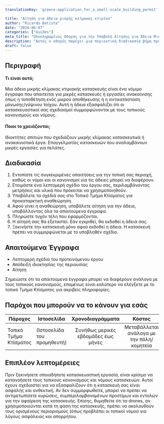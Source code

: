 ```yaml
---
translationKey: 'greece-application_for_a_small-scale_building_permit'

title: "Αίτηση για άδεια μικρής κλίμακας κτιρίου"
author: "Ricardo Batista"
date: "2024-06-07"
categories: ["Guides"]
meta_title: "Ολοκληρωμένος Οδηγός για την Υποβολή Αίτησης για Άδεια Μικρής Κλίμακας Κτιρίου"
description: "Αυτός ο οδηγός παρέχει μια περιεκτική διαδικασία βήμα προς βήμα για την απόκτηση μιας άδειας κατασκευής μικρής κλίμακας."
draft: false
---
```


## Περιγραφή
#### Τι είναι αυτό;
Μια άδεια μικρής κλίμακας κτιριακής κατασκευής είναι ένα νόμιμο έγγραφο που απαιτείται για μικρές κατασκευές ή εργασίες ανακαίνισης όπως η τοποθέτηση ενός μικρού αποθήκευσης ή η αντικατάσταση μόνωσης/γύψινου τοίχου. Αυτή η άδεια εξασφαλίζει ότι οι κατασκευαστικοί σας σχεδιασμοί συμμορφώνονται με τους τοπικούς κανονισμούς και νόμους.

#### Ποιοι το χρειάζονται;
Ιδιοκτήτες σπιτιών που σχεδιάζουν μικρής κλίμακας κατασκευτικά ή ανακαινιστικά έργα. Επαγγελματίες κατασκευών που αναλαμβάνουν μικρές εργασίες για πελάτες.

## Διαδικασία
1. Εντοπίστε τις συγκεκριμένες απαιτήσεις για την τοπική σας περιοχή, καθώς οι νόμοι και οι κανονισμοί για τις άδειες μπορεί να διαφέρουν.
2. Ετοιμάστε ένα λεπτομερή σχέδιο του έργου σας, περιλαμβάνοντας μετρήσεις και υλικά που πρόκειται να χρησιμοποιηθούν.
3. Υποβάλετε τα σχέδιά σας στο Τοπικό Τμήμα Κτίσματος για προκαταρκτική αναθεώρηση.
4. Αφού γίνει η αναθεώρηση, υποβάλετε αίτηση για την άδεια, υποβάλλοντας όλα τα απαιτούμενα έγγραφα.
5. Πληρώστε τυχόν τέλη που εφαρμόζονται.
6. Η αίτησή σας θα εξεταστεί. Εάν εγκριθεί, θα εκδοθεί η άδειά σας.
7. Ξεκινήστε την κατασκευή μόνο αφού εκδοθεί η άδεια. Η κατασκευή πρέπει να συμμορφώνεται με το υποβληθέν σχέδιο.

## Απαιτούμενα Έγγραφα
- Λεπτομερή σχέδια του προτεινόμενου έργου
- Απόδειξη ιδιοκτησίας της περιουσίας
- Αίτηση

Σημειώστε ότι τα απαιτούμενα έγγραφα μπορεί να διαφέρουν ανάλογα με τους τοπικούς κανονισμούς, επομένως είναι καλύτερο να ελέγξετε με το τοπικό Τμήμα Κτίσματος για ακριβείς πληροφορίες.

## Παρόχοι που μπορούν να το κάνουν για εσάς

| Πάροχος       |    Ιστοσελίδα   |    Χρονοδιαγράμματα   |      Κόστος       |
| --------------- | --------------- |  :-------------: | :-------------: |
| Τοπικό Τμήμα Κτίσματος | (Ιστοσελίδα του προμηθευτή) | Συνήθως μερικές εβδομάδες έως μήνες | Μεταβάλλεται ανάλογα με την πόλη/κομητεία |

## Επιπλέον λεπτομέρειες

Πριν ξεκινήσετε οποιαδήποτε κατασκευαστική εργασία, είναι κρίσιμο να κατανοήσετε τους τοπικούς κανονισμούς και νόμους κατασκευών. Αυτοί έχουν σχεδιαστεί για να εξασφαλίζουν ότι η κατασκευή σας είναι ασφαλής και ανθεκτική. Αν δεν συμμορφωθείτε, μπορεί να πρέπει να αντιμετωπίσετε κυρώσεις, συμπεριλαμβανομένων προστίμων και εντολών για την αφαίρεση της κατασκευής. Επίσης, θυμηθείτε ότι τα drones, αν χρησιμοποιούνται κατά τη φάση της κατασκευής, πρέπει να ακολουθούν τους ορισμένους περιορισμούς (όπως προβλέπει οι τοπικοί νόμοι) για λόγους ασφάλειας και απορρήτου.